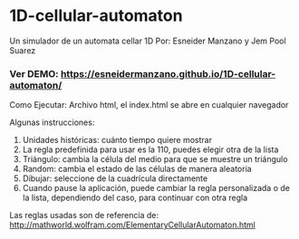 # 1D-cellular-automaton
Un simulador de un automata cellar 1D
Por:
Esneider Manzano  y Jem Pool Suarez

### Ver DEMO: https://esneidermanzano.github.io/1D-cellular-automaton/

Como Ejecutar:
Archivo html, el index.html se abre en cualquier navegador 

Algunas instrucciones:
1) Unidades históricas: cuánto tiempo quiere mostrar
2) La regla predefinida para usar es la 110, puedes elegir otra de la lista
3) Triángulo: cambia la célula del medio para que se muestre un triángulo
4) Random: cambia el estado de las células de manera aleatoria
5) Dibujar: seleccione de la cuadrícula directamente
6) Cuando pause la aplicación, puede cambiar la regla personalizada 
   o de la lista, dependiendo del caso, para continuar con otra regla


Las reglas usadas son de referencia de: 
http://mathworld.wolfram.com/ElementaryCellularAutomaton.html
